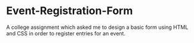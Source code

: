 # Event-Registration-Form
A college assignment which asked me to design a basic form using HTML and CSS in order to register entries for an event.

